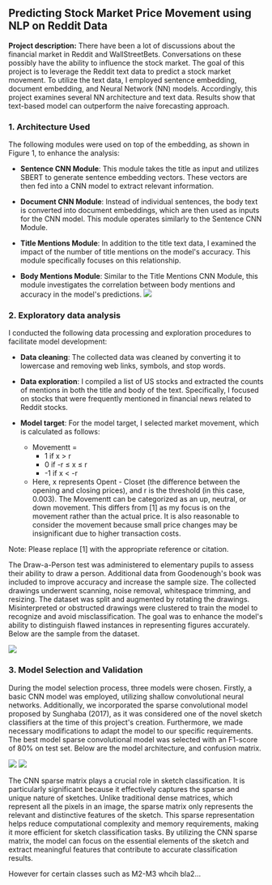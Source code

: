 ## Predicting Stock Market Price Movement using NLP on Reddit Data

**Project description:** There have been a lot of discussions about the financial market in Reddit and WallStreetBets. Conversations on these possibly have the ability to influence the stock market. The goal of this project is to leverage the Reddit text data to predict a stock market movement. To utilize the text data, I employed sentence embedding, document embedding, and Neural Network (NN) models. Accordingly, this project examines several NN architecture and text data. Results show that text-based model can outperform the naive forecasting approach.

### 1. Architecture Used

The following modules were used on top of the embedding, as shown in Figure 1, to enhance the analysis:

-   **Sentence CNN Module**: This module takes the title as input and utilizes SBERT to generate sentence embedding vectors. These vectors are then fed into a CNN model to extract relevant information.

-   **Document CNN Module**: Instead of individual sentences, the body text is converted into document embeddings, which are then used as inputs for the CNN model. This module operates similarly to the Sentence CNN Module.

-   **Title Mentions Module**: In addition to the title text data, I examined the impact of the number of title mentions on the model's accuracy. This module specifically focuses on this relationship.

-   **Body Mentions Module**: Similar to the Title Mentions CNN Module, this module investigates the correlation between body mentions and accuracy in the model's predictions.
    <img src="images/nlp/project_1/overview.png?raw=true"/>

### 2. Exploratory data analysis

I conducted the following data processing and exploration procedures to facilitate model development:

-   **Data cleaning**: The collected data was cleaned by converting it to lowercase and removing web links, symbols, and stop words.

-   **Data exploration**: I compiled a list of US stocks and extracted the counts of mentions in both the title and body of the text. Specifically, I focused on stocks that were frequently mentioned in financial news related to Reddit stocks.

-   **Model target**: For the model target, I selected market movement, which is calculated as follows:
    -   Movementt =
        -   1 if x > r
        -   0 if -r ≤ x ≤ r
        -   -1 if x < -r
    -   Here, x represents Opent - Closet (the difference between the opening and closing prices), and r is the threshold (in this case, 0.003). The Movementt can be categorized as an up, neutral, or down movement. This differs from [1] as my focus is on the movement rather than the actual price. It is also reasonable to consider the movement because small price changes may be insignificant due to higher transaction costs.

Note: Please replace [1] with the appropriate reference or citation.

The Draw-a-Person test was administered to elementary pupils to assess their ability to draw a person. Additional data from Goodenough's book was included to improve accuracy and increase the sample size. The collected drawings underwent scanning, noise removal, whitespace trimming, and resizing. The dataset was split and augmented by rotating the drawings. Misinterpreted or obstructed drawings were clustered to train the model to recognize and avoid misclassification. The goal was to enhance the model's ability to distinguish flawed instances in representing figures accurately. Below are the sample from the dataset.

<img src="images/cv/project_1/dataset.png?raw=true"/>

### 3. Model Selection and Validation

During the model selection process, three models were chosen. Firstly, a basic CNN model was employed, utilizing shallow convolutional neural networks. Additionally, we incorporated the sparse convolutional model proposed by Sunghaba (2017), as it was considered one of the novel sketch classifiers at the time of this project's creation. Furthermore, we made necessary modifications to adapt the model to our specific requirements. The best model sparse convolutional model was selected with an F1-score of 80% on test set. Below are the model architecture, and confusion matrix.

<img src="images/cv/project_1/dataset.png?raw=true"/>
<img src="images/cv/project_1/confusion_matrix.png?raw=true"/>

The CNN sparse matrix plays a crucial role in sketch classification. It is particularly significant because it effectively captures the sparse and unique nature of sketches. Unlike traditional dense matrices, which represent all the pixels in an image, the sparse matrix only represents the relevant and distinctive features of the sketch. This sparse representation helps reduce computational complexity and memory requirements, making it more efficient for sketch classification tasks. By utilizing the CNN sparse matrix, the model can focus on the essential elements of the sketch and extract meaningful features that contribute to accurate classification results.

However for certain classes such as M2-M3 whcih bla2...
